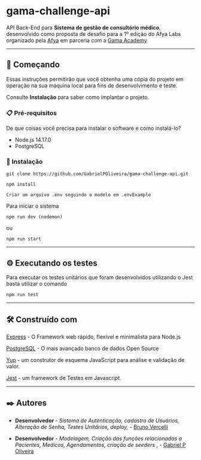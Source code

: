 # gama-challenge-api
API Back-End para **Sistema de gestão de consultório médico**, desenvolvido como proposta de desafio para a 1º edição do Afya Labs organizado pela [Afya](https://afya.com.br/) em parceria com a [Gama Academy](https://www.gama.academy/)

------------------------
## 🚀 Começando

Essas instruções permitirão que você obtenha uma cópia do projeto em operação na sua máquina local para fins de desenvolvimento e teste.

Consulte **Instalação** para saber como implantar o projeto.

### 📋 Pré-requisitos

De que coisas você precisa para instalar o software e como instalá-lo?

* Node.js 14.17.0 
* PostgreSQL 

### 🔧 Instalação

```
git clone https://github.com/GabrielPOliveira/gama-challenge-api.git
```
```
npm install
```
```
Criar um arquivo .env seguindo o modelo em .envExample
```
Para iniciar o sistema
```
npm run dev (nodemon)
```
ou
```
npm run start
```
------------------------
## ⚙️ Executando os testes

Para executar os testes unitários que foram desenvolvidos utilizando o Jest basta utilizar o comando
```
npm run test
```

------------------------
## 🛠️ Construído com

[Express](https://expressjs.com/) - O Framework web rápido, flexível e minimalista para Node.js

[PostgreSQL](https://www.postgresql.org/) - O mais avançado banco de dados Open Source

[Yup](https://www.postgresql.org/) - um construtor de esquema JavaScript para análise e validação de valor.

[Jest](https://jestjs.io/) - um framework de Testes em Javascript.

------------------------
## ✒️ Autores

* **Desenvolvedor** - *Sistema de Autenticação, cadastro de Usuários, Alteração de Senha, Testes Unitários, deploy,* - [Bruno Vercelli](https://github.com/bjmvercelli)

* **Desenvolvedor** - *Modelagem, Criação das funções relacionadas a Pacientes, Medicos, Agendamentos, criação de seeders ,* - [Gabriel P Oliveira](https://github.com/GabrielPOliveira/)






